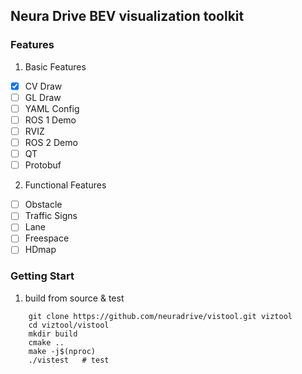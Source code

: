 ## Neura Drive BEV visualization toolkit  

### Features  

1. Basic Features  
- [x] CV Draw  
- [ ] GL Draw  
- [ ] YAML Config  
- [ ] ROS 1 Demo  
- [ ] RVIZ
- [ ] ROS 2 Demo  
- [ ] QT  
- [ ] Protobuf    

2. Functional Features
- [ ] Obstacle
- [ ] Traffic Signs
- [ ] Lane
- [ ] Freespace
- [ ] HDmap

### Getting Start  

1. build from source & test  

```
    git clone https://github.com/neuradrive/vistool.git viztool
    cd viztool/vistool
    mkdir build
    cmake ..
    make -j$(nproc)
    ./vistest   # test
```

